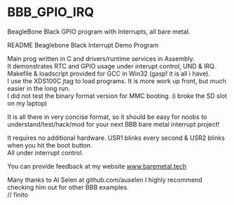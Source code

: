 # BBB_GPIO_IRQ
BeagleBone Black GPIO program with Interrupts, all bare metal.

README  Beaglebone Black Interrupt Demo Program

Main prog written in C and drivers/runtime services in Assembly.  
It demonstrates RTC and GPIO usage under interupt control, UND & IRQ.  
Makefile & loadscript provided for GCC in Win32 (gasp! it is all i have).  
I use the XDS100C jtag to load programs.  It is more work up front, but 
much easier in the long run.  
I did not test the binary format version 
for MMC booting.  (i broke the SD slot on my laptop)

It is all there in very concise format, so it should be easy for noobs 
to understand/test/hack/mod 
for your next BBB bare metal interrupt project!  
 
It requires no additional hardware.  USR1 blinks every second & USR2 blinks 
when you hit the boot button.  
All under interrupt control.  

You can provide feedback at my website www.baremetal.tech  

Many thanks to Al Selen at github.com/auselen  I highly recommend checking 
him out for other BBB examples.  
// finito
